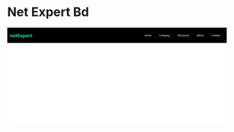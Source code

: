 # Net Expert Bd

![netExpert](./src/assets/netexpert.png)

<!-- Colors:

1. #1995AD,
2. #A1D6E2,
3. #F1F1F2
4. #60C2A4 -- Active
5. #605CB8
 -->

 <!-- <swiper-container
        // space-between="10"
        // slides-per-view="3"
        pagination="true"
        navigation="true"
        pagination-clickable="true"
        effect="cube"
        grab-cursor="true"
        // cube-effect-shadow="true"
        // cube-effect-slide-shadows="true"
        // cube-effect-shadow-offset="20"
        // cube-effect-shadow-scale="0.94"
        style={{
          "--swiper-navigation-color": "#fff",
          "--swiper-pagination-color": "#fff",
        }}
        breakpoints={JSON.stringify({
          640: {
            slidesPerView: 2,
            spaceBetween: 20,
          },

          768: {
            slidesPerView: 2,
            spaceBetween: 20,
          },

          1024: {
            slidesPerView: 1,
            spaceBetween: 20,
          },
        })}
      >
        <swiper-slide lazy="true">
          <img
            src="https://source.unsplash.com/slightly-opened-silver-macbook-mP7aPSUm7aE"
            loading="lazy"
            alt=""
          />
        </swiper-slide>

        <swiper-slide lazy="true">
          <img
            src="https://source.unsplash.com/slightly-opened-silver-macbook-mP7aPSUm7aE"
            loading="lazy"
            alt=""
          />
        </swiper-slide>

        <swiper-slide lazy="true">
          <img
            src="https://source.unsplash.com/slightly-opened-silver-macbook-mP7aPSUm7aE"
            loading="lazy"
            alt=""
          />
        </swiper-slide>
        <swiper-slide lazy="true">
          <img
            src="https://source.unsplash.com/slightly-opened-silver-macbook-mP7aPSUm7aE"
            loading="lazy"
            alt=""
          />
        </swiper-slide>
      </swiper-container> -->
